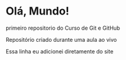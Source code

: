 # Olá, Mundo!
 primeiro repositorio do Curso de Git e GitHub

 Repositório criado durante uma aula ao vivo

Essa linha eu adicionei diretamente do site
